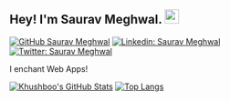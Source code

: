 ## Hey! I'm Saurav Meghwal. <img src="https://media.giphy.com/media/hvRJCLFzcasrR4ia7z/giphy.gif" width="25px">

[![GitHub Saurav Meghwal](https://img.shields.io/github/followers/sauravmeghwal?label=follow&style=social)](https://github.com/sauravmeghwal)
[![Linkedin: Saurav Meghwal](https://img.shields.io/badge/-Saurav%20Meghwal-blue?style=flat-square&logo=Linkedin&logoColor=white&link=https://www.linkedin.com/in/sauravrma/)](https://www.linkedin.com/in/sauravrma/)
[![Twitter: Saurav Meghwal](https://img.shields.io/twitter/follow/sauravmeghwal?style=social)](https://twitter.com/sauravmeghwal)

I enchant Web Apps!

<!-- [![Saurav's GitHub Stats](https://github-readme-stats.vercel.app/api?username=sauravmeghwal&hide=issues&count_private=true&show_icons=true&theme=synthwave )](https://github.com/sauravmeghwal/github-readme-stats)
[![Top Langs](https://github-readme-stats.vercel.app/api/top-langs/?username=sauravmeghwal&layout=compact&theme=synthwave )](https://github.com/sauravmeghwal/github-readme-stats) -->

[![Khushboo's GitHub Stats](https://github-readme-stats.vercel.app/api?username=sauravmeghwal&hide=issues&count_private=true&show_icons=true&theme=shades-of-purple)](https://github.com/sauravmeghwal/github-readme-stats)
[![Top Langs](https://github-readme-stats.vercel.app/api/top-langs/?username=sauravmeghwal&layout=compact&theme=shades-of-purple)](https://github.com/sauravmeghwal/github-readme-stats)
